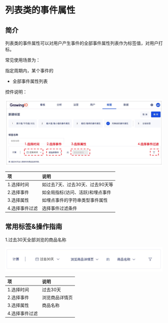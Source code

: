 # 列表类的事件属性

## 简介

列表类的事件属性可以对用户产生事件的全部事件属性列表作为标签值，对用户打标。

常见使用场景为：

指定周期内，某个事件的

* 全部事件属性列表

控件说明：

![&#x5217;&#x8868;&#x7C7B;&#x7684;&#x4E8B;&#x4EF6;&#x5C5E;&#x6027;](../../../../../.gitbook/assets/image%20%28200%29.png)

| 项 | 说明 |
| :--- | :--- |
| 1.选择时间 | 如过去7天、过去30天、过去90天等 |
| 2.选择事件 | 如全局指标\(访问、活跃\)和埋点事件 |
| 3.选择属性 | 如埋点事件的字符串类型事件属性 |
| 4.选择事件过滤 | 选择事件过滤条件 |

## 常用标签&操作指南

1.过去30天全部浏览的商品名称

![](../../../../../.gitbook/assets/image%20%28204%29.png)

| 项 | 说明 |
| :--- | :--- |
| 1.选择时间 | 过去30天 |
| 2.选择事件 | 浏览商品详情页 |
| 3.选择属性 | 商品名称 |
| 4.选择事件过滤 |  |

